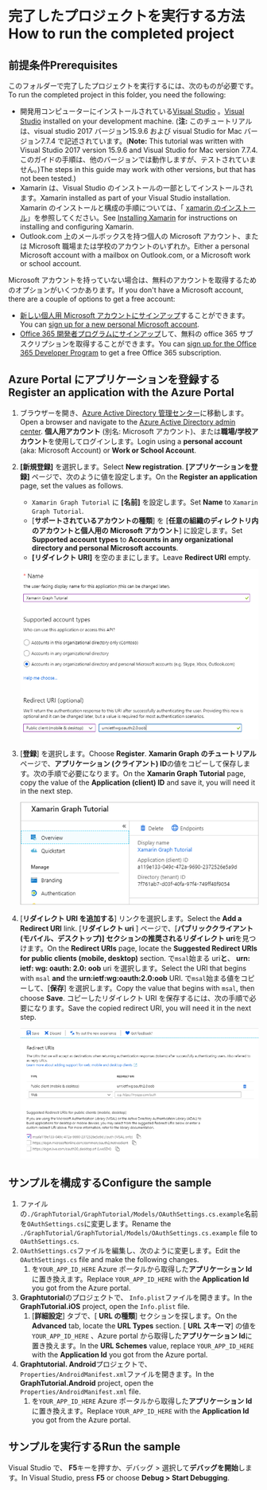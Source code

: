 # <a name="how-to-run-the-completed-project"></a><span data-ttu-id="c5ed7-101">完了したプロジェクトを実行する方法</span><span class="sxs-lookup"><span data-stu-id="c5ed7-101">How to run the completed project</span></span>

## <a name="prerequisites"></a><span data-ttu-id="c5ed7-102">前提条件</span><span class="sxs-lookup"><span data-stu-id="c5ed7-102">Prerequisites</span></span>

<span data-ttu-id="c5ed7-103">このフォルダーで完了したプロジェクトを実行するには、次のものが必要です。</span><span class="sxs-lookup"><span data-stu-id="c5ed7-103">To run the completed project in this folder, you need the following:</span></span>

- <span data-ttu-id="c5ed7-104">開発用コンピューターにインストールされている[Visual Studio](https://visualstudio.microsoft.com/vs/) 。</span><span class="sxs-lookup"><span data-stu-id="c5ed7-104">[Visual Studio](https://visualstudio.microsoft.com/vs/) installed on your development machine.</span></span> <span data-ttu-id="c5ed7-105">(**注:** このチュートリアルは、visual studio 2017 バージョン15.9.6 および visual Studio for Mac バージョン7.7.4 で記述されています。</span><span class="sxs-lookup"><span data-stu-id="c5ed7-105">(**Note:** This tutorial was written with Visual Studio 2017 version 15.9.6 and Visual Studio for Mac version 7.7.4.</span></span> <span data-ttu-id="c5ed7-106">このガイドの手順は、他のバージョンでは動作しますが、テストされていません。)</span><span class="sxs-lookup"><span data-stu-id="c5ed7-106">The steps in this guide may work with other versions, but that has not been tested.)</span></span>
- <span data-ttu-id="c5ed7-107">Xamarin は、Visual Studio のインストールの一部としてインストールされます。</span><span class="sxs-lookup"><span data-stu-id="c5ed7-107">Xamarin installed as part of your Visual Studio installation.</span></span> <span data-ttu-id="c5ed7-108">Xamarin のインストールと構成の手順については、「 [xamarin のインストール](https://docs.microsoft.com/xamarin/cross-platform/get-started/installation)」を参照してください。</span><span class="sxs-lookup"><span data-stu-id="c5ed7-108">See [Installing Xamarin](https://docs.microsoft.com/xamarin/cross-platform/get-started/installation) for instructions on installing and configuring Xamarin.</span></span>
- <span data-ttu-id="c5ed7-109">Outlook.com 上のメールボックスを持つ個人の Microsoft アカウント、または Microsoft 職場または学校のアカウントのいずれか。</span><span class="sxs-lookup"><span data-stu-id="c5ed7-109">Either a personal Microsoft account with a mailbox on Outlook.com, or a Microsoft work or school account.</span></span>

<span data-ttu-id="c5ed7-110">Microsoft アカウントを持っていない場合は、無料のアカウントを取得するためのオプションがいくつかあります。</span><span class="sxs-lookup"><span data-stu-id="c5ed7-110">If you don't have a Microsoft account, there are a couple of options to get a free account:</span></span>

- <span data-ttu-id="c5ed7-111">[新しい個人用 Microsoft アカウントにサインアップ](https://signup.live.com/signup?wa=wsignin1.0&rpsnv=12&ct=1454618383&rver=6.4.6456.0&wp=MBI_SSL_SHARED&wreply=https://mail.live.com/default.aspx&id=64855&cbcxt=mai&bk=1454618383&uiflavor=web&uaid=b213a65b4fdc484382b6622b3ecaa547&mkt=E-US&lc=1033&lic=1)することができます。</span><span class="sxs-lookup"><span data-stu-id="c5ed7-111">You can [sign up for a new personal Microsoft account](https://signup.live.com/signup?wa=wsignin1.0&rpsnv=12&ct=1454618383&rver=6.4.6456.0&wp=MBI_SSL_SHARED&wreply=https://mail.live.com/default.aspx&id=64855&cbcxt=mai&bk=1454618383&uiflavor=web&uaid=b213a65b4fdc484382b6622b3ecaa547&mkt=E-US&lc=1033&lic=1).</span></span>
- <span data-ttu-id="c5ed7-112">[Office 365 開発者プログラムにサインアップ](https://developer.microsoft.com/office/dev-program)して、無料の office 365 サブスクリプションを取得することができます。</span><span class="sxs-lookup"><span data-stu-id="c5ed7-112">You can [sign up for the Office 365 Developer Program](https://developer.microsoft.com/office/dev-program) to get a free Office 365 subscription.</span></span>

## <a name="register-an-application-with-the-azure-portal"></a><span data-ttu-id="c5ed7-113">Azure Portal にアプリケーションを登録する</span><span class="sxs-lookup"><span data-stu-id="c5ed7-113">Register an application with the Azure Portal</span></span>

1. <span data-ttu-id="c5ed7-114">ブラウザーを開き、[Azure Active Directory 管理センター](https://aad.portal.azure.com)に移動します。</span><span class="sxs-lookup"><span data-stu-id="c5ed7-114">Open a browser and navigate to the [Azure Active Directory admin center](https://aad.portal.azure.com).</span></span> <span data-ttu-id="c5ed7-115">**個人用アカウント** (別名: Microsoft アカウント)、または**職場/学校アカウント**を使用してログインします。</span><span class="sxs-lookup"><span data-stu-id="c5ed7-115">Login using a **personal account** (aka: Microsoft Account) or **Work or School Account**.</span></span>

1. <span data-ttu-id="c5ed7-116">**[新規登録]** を選択します。</span><span class="sxs-lookup"><span data-stu-id="c5ed7-116">Select **New registration**.</span></span> <span data-ttu-id="c5ed7-117">**[アプリケーションを登録]** ページで、次のように値を設定します。</span><span class="sxs-lookup"><span data-stu-id="c5ed7-117">On the **Register an application** page, set the values as follows.</span></span>

    - <span data-ttu-id="c5ed7-118">`Xamarin Graph Tutorial` に **[名前]** を設定します。</span><span class="sxs-lookup"><span data-stu-id="c5ed7-118">Set **Name** to `Xamarin Graph Tutorial`.</span></span>
    - <span data-ttu-id="c5ed7-119">[**サポートされているアカウントの種類**] を [**任意の組織のディレクトリ内のアカウントと個人用の Microsoft アカウント**] に設定します。</span><span class="sxs-lookup"><span data-stu-id="c5ed7-119">Set **Supported account types** to **Accounts in any organizational directory and personal Microsoft accounts**.</span></span>
    - <span data-ttu-id="c5ed7-120">**[リダイレクト URI]** を空のままにします。</span><span class="sxs-lookup"><span data-stu-id="c5ed7-120">Leave **Redirect URI** empty.</span></span>

    ![[アプリケーションの登録] ページのスクリーンショット](../../tutorial/images/aad-register-an-app.png)

1. <span data-ttu-id="c5ed7-122">[**登録**] を選択します。</span><span class="sxs-lookup"><span data-stu-id="c5ed7-122">Choose **Register**.</span></span> <span data-ttu-id="c5ed7-123">**Xamarin Graph のチュートリアル**ページで、**アプリケーション (クライアント) ID**の値をコピーして保存します。次の手順で必要になります。</span><span class="sxs-lookup"><span data-stu-id="c5ed7-123">On the **Xamarin Graph Tutorial** page, copy the value of the **Application (client) ID** and save it, you will need it in the next step.</span></span>

    ![新しいアプリの登録のアプリケーション ID のスクリーンショット](../../tutorial/images/aad-application-id.png)

1. <span data-ttu-id="c5ed7-125">[**リダイレクト URI を追加する**] リンクを選択します。</span><span class="sxs-lookup"><span data-stu-id="c5ed7-125">Select the **Add a Redirect URI** link.</span></span> <span data-ttu-id="c5ed7-126">[**リダイレクト uri** ] ページで、[**パブリッククライアント (モバイル、デスクトップ)] セクションの推奨されるリダイレクト uri**を見つけます。</span><span class="sxs-lookup"><span data-stu-id="c5ed7-126">On the **Redirect URIs** page, locate the **Suggested Redirect URIs for public clients (mobile, desktop)** section.</span></span> <span data-ttu-id="c5ed7-127">で`msal`始まる uri**と**、 **urn: ietf: wg: oauth: 2.0: oob** uri を選択します。</span><span class="sxs-lookup"><span data-stu-id="c5ed7-127">Select the URI that begins with `msal` **and** the **urn:ietf:wg:oauth:2.0:oob** URI.</span></span> <span data-ttu-id="c5ed7-128">で`msal`始まる値をコピーして、[**保存**] を選択します。</span><span class="sxs-lookup"><span data-stu-id="c5ed7-128">Copy the value that begins with `msal`, then choose **Save**.</span></span> <span data-ttu-id="c5ed7-129">コピーしたリダイレクト URI を保存するには、次の手順で必要になります。</span><span class="sxs-lookup"><span data-stu-id="c5ed7-129">Save the copied redirect URI, you will need it in the next step.</span></span>

    ![リダイレクト Uri ページのスクリーンショット](../../tutorial/images/aad-redirect-uris.png)

## <a name="configure-the-sample"></a><span data-ttu-id="c5ed7-131">サンプルを構成する</span><span class="sxs-lookup"><span data-stu-id="c5ed7-131">Configure the sample</span></span>

1. <span data-ttu-id="c5ed7-132">ファイルの`./GraphTutorial/GraphTutorial/Models/OAuthSettings.cs.example`名前を`OAuthSettings.cs`に変更します。</span><span class="sxs-lookup"><span data-stu-id="c5ed7-132">Rename the `./GraphTutorial/GraphTutorial/Models/OAuthSettings.cs.example` file to `OAuthSettings.cs`.</span></span>
1. <span data-ttu-id="c5ed7-133">`OAuthSettings.cs`ファイルを編集し、次のように変更します。</span><span class="sxs-lookup"><span data-stu-id="c5ed7-133">Edit the `OAuthSettings.cs` file and make the following changes.</span></span>
    1. <span data-ttu-id="c5ed7-134">を`YOUR_APP_ID_HERE` Azure ポータルから取得した**アプリケーション Id**に置き換えます。</span><span class="sxs-lookup"><span data-stu-id="c5ed7-134">Replace `YOUR_APP_ID_HERE` with the **Application Id** you got from the Azure portal.</span></span>
1. <span data-ttu-id="c5ed7-135">**Graphtutorial**のプロジェクトで、 `Info.plist`ファイルを開きます。</span><span class="sxs-lookup"><span data-stu-id="c5ed7-135">In the **GraphTutorial.iOS** project, open the `Info.plist` file.</span></span>
    1. <span data-ttu-id="c5ed7-136">[**詳細設定**] タブで、[ **URL の種類**] セクションを探します。</span><span class="sxs-lookup"><span data-stu-id="c5ed7-136">On the **Advanced** tab, locate the **URL Types** section.</span></span> <span data-ttu-id="c5ed7-137">[ **URL スキーマ**] の値を`YOUR_APP_ID_HERE` 、Azure portal から取得した**アプリケーション Id**に置き換えます。</span><span class="sxs-lookup"><span data-stu-id="c5ed7-137">In the **URL Schemes** value, replace `YOUR_APP_ID_HERE` with the **Application Id** you got from the Azure portal.</span></span>
1. <span data-ttu-id="c5ed7-138">**Graphtutorial. Android**プロジェクトで、 `Properties/AndroidManifest.xml`ファイルを開きます。</span><span class="sxs-lookup"><span data-stu-id="c5ed7-138">In the **GraphTutorial.Android** project, open the `Properties/AndroidManifest.xml` file.</span></span>
    1. <span data-ttu-id="c5ed7-139">を`YOUR_APP_ID_HERE` Azure ポータルから取得した**アプリケーション Id**に置き換えます。</span><span class="sxs-lookup"><span data-stu-id="c5ed7-139">Replace `YOUR_APP_ID_HERE` with the **Application Id** you got from the Azure portal.</span></span>

## <a name="run-the-sample"></a><span data-ttu-id="c5ed7-140">サンプルを実行する</span><span class="sxs-lookup"><span data-stu-id="c5ed7-140">Run the sample</span></span>

<span data-ttu-id="c5ed7-141">Visual Studio で、 **F5**キーを押すか、デバッグ > 選択して**デバッグを開始**します。</span><span class="sxs-lookup"><span data-stu-id="c5ed7-141">In Visual Studio, press **F5** or choose **Debug > Start Debugging**.</span></span>
